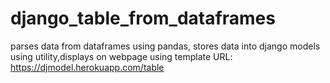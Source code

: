 # django_table_from_dataframes
parses data from dataframes using pandas, stores data into django models using utility,displays on webpage using template
URL: https://djmodel.herokuapp.com/table
